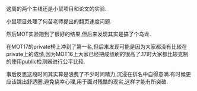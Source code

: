 这周的两个主线还是小鼠项目和论文的实验.

小鼠项目处理了何苗老师提出的翻页速度问题.

然后MOT实验跑到了很好的结果,但后来发现其实是搞了个乌龙.

在MOT17的private榜上冲到了第一名,但后来发现可能是因为大家都没有比较在private上的成绩,因为MOT16上大家已经把成绩刷的很高了.17时大家都比较克制的使用public检测器进行公平比较.

事后反思这段时间其实算是浪费了不少时间精力,沉浸在排名中自得意满.有时候更应该跳出舒适圈,避免侥幸心理,用于面对残酷的现实,这样才能有所突破.

